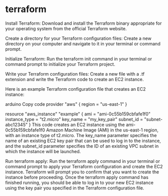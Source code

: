 # terraform

Install Terraform: Download and install the Terraform binary appropriate for your operating system from the official Terraform website.

Create a directory for your Terraform configuration files: Create a new directory on your computer and navigate to it in your terminal or command prompt.

Initialize Terraform: Run the terraform init command in your terminal or command prompt to initialize your Terraform project.

Write your Terraform configuration files: Create a new file with a .tf extension and write the Terraform code to create an EC2 instance.

Here is an example Terraform configuration file that creates an EC2 instance:

arduino
Copy code
provider "aws" {
  region = "us-east-1"
}

resource "aws_instance" "example" {
  ami           = "ami-0c55b159cbfafe1f0"
  instance_type = "t2.micro"
  key_name      = "my_key_pair"
  subnet_id     = "subnet-abc12345"
}
This code creates an EC2 instance using the ami-0c55b159cbfafe1f0 Amazon Machine Image (AMI) in the us-east-1 region,
 with an instance type of t2.micro. The key_name parameter specifies the name of an existing EC2 key pair that can be
 used to log in to the instance, and the subnet_id parameter specifies the ID of an existing VPC subnet in which the instance will be launched.

Run terraform apply: Run the terraform apply command in your terminal or command prompt to apply your Terraform 
configuration and create the EC2 instance. Terraform will prompt you to confirm that you want to create the instance before proceeding.
Once the terraform apply command has finished running, you should be able to log in to your new EC2 instance 
using the key pair you specified in the Terraform configuration file.
